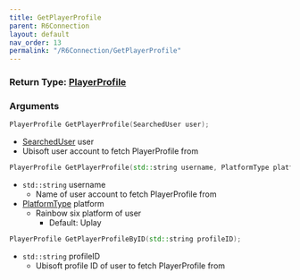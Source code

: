 ```yaml
---
title: GetPlayerProfile
parent: R6Connection
layout: default
nav_order: 13
permalink: "/R6Connection/GetPlayerProfile"
---
```


### Return Type: [PlayerProfile](/R6pp/Types/PlayerProfile)

### Arguments 
```cpp 
PlayerProfile GetPlayerProfile(SearchedUser user); 
```
* [SearchedUser](/Types/SearchedUser) user
 * Ubisoft user account to fetch PlayerProfile from
 
```cpp
PlayerProfile GetPlayerProfile(std::string username, PlatformType platform = PlatformType::Uplay);
```
* `std::string` username
	* Name of user account to fetch PlayerProfile from
* [PlatformType](/Types/PlatformType) platform
	* Rainbow six platform of user
		* Default: Uplay

```cpp
PlayerProfile GetPlayerProfileByID(std::string profileID);
```
* `std::string` profileID
	* Ubisoft profile ID of user to fetch PlayerProfile from